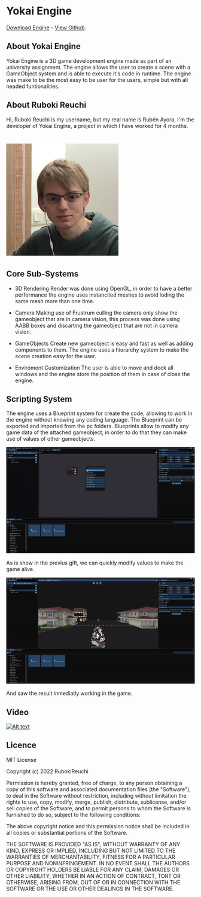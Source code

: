 # Yokai Engine

[Download Engine](https://github.com/RubokiReuchi/Yokai_Engine/releases/tag/v1.0) -
[View Github](https://github.com/RubokiReuchi/Yokai_Engine).

## About Yokai Engine
Yokai Engine is a 3D game development engine made as part of an university assignment. The engine allows the user to create a scene with a GameObject system and is able to execute it's code in runtime.
The engine was make to be the most easy to be user for the users, simple but with all neaded funtionalities.

## About Ruboki Reuchi
Hi, Ruboki Reuchi is my username, but my real name is Rubén Ayora. I'm the developer of Yokai Engine, a project in which I have worked for 4 months.
# ![face](/docs/myface.png)

## Core Sub-Systems

- 3D Rendering
Render was done using OpenGL, in order to have a better performance the engine uses instancited meshes to avoid loding the same mesh more than one time.

- Camera
Making use of Frustrum culling the camera only show the gameobject that are in camera vision, this process was done using AABB boxes and discarting the gameobject that are not in camera vision.

- GameObjects
Create new gameobject is easy and fast as well as adding components to them. The engine uses a hierarchy system to make the scene creation easy for the user.

- Enviroment Customization
The user is able to move and dock all windows and the engine store the position of them in case of close the engine.

## Scripting System
The engine uses a Blueprint system for create the code, allowing to work in the engine without knowing any coding language. The Blueprint can be exported and imported from the pc folders.
Blueprints allow to modify any game data of the attached gameobject, in order to do that they can make use of values of other gameobjects.

![firstgift](/docs/gift1.gif)

As is show in the previus gift, we can quickly modify values to make the game alive.

![secondgift](/docs/gift2.gif)

And saw the result inmediatly working in the game.

## Video

[![Alt text](https://img.youtube.com/vi/jrvIhYVSiKk/0.jpg)](https://www.youtube.com/watch?v=jrvIhYVSiKk)

## Licence
MIT License

Copyright (c) 2022 RubokiReuchi

Permission is hereby granted, free of charge, to any person obtaining a copy
of this software and associated documentation files (the "Software"), to deal
in the Software without restriction, including without limitation the rights
to use, copy, modify, merge, publish, distribute, sublicense, and/or sell
copies of the Software, and to permit persons to whom the Software is
furnished to do so, subject to the following conditions:

The above copyright notice and this permission notice shall be included in all
copies or substantial portions of the Software.

THE SOFTWARE IS PROVIDED "AS IS", WITHOUT WARRANTY OF ANY KIND, EXPRESS OR
IMPLIED, INCLUDING BUT NOT LIMITED TO THE WARRANTIES OF MERCHANTABILITY,
FITNESS FOR A PARTICULAR PURPOSE AND NONINFRINGEMENT. IN NO EVENT SHALL THE
AUTHORS OR COPYRIGHT HOLDERS BE LIABLE FOR ANY CLAIM, DAMAGES OR OTHER
LIABILITY, WHETHER IN AN ACTION OF CONTRACT, TORT OR OTHERWISE, ARISING FROM,
OUT OF OR IN CONNECTION WITH THE SOFTWARE OR THE USE OR OTHER DEALINGS IN THE
SOFTWARE.
